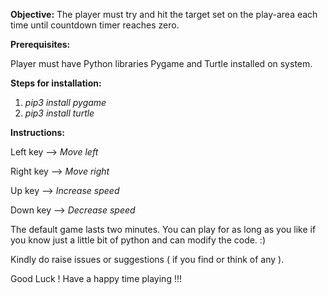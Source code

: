 **Objective:**
The player must try and hit the target set on the play-area each time until countdown timer reaches zero.

**Prerequisites:**

Player must have Python libraries Pygame and Turtle installed on system.

**Steps for installation:**
1. _pip3 install pygame_
2. _pip3 install turtle_

**Instructions:**

Left key --> _Move left_

Right key --> _Move right_

Up key  --> _Increase speed_

Down key --> _Decrease speed_

The default game lasts two minutes. You can play for as long as you like if you know just a little bit of python and can modify the code. :)

Kindly do raise issues or suggestions ( if you find or think of any ).

Good Luck ! Have a happy time playing !!!

